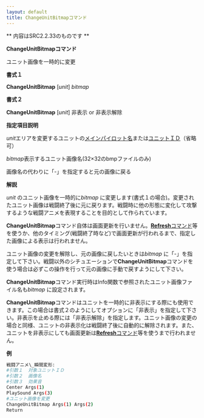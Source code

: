 ```yaml
---
layout: default
title: ChangeUnitBitmapコマンド
---
```

** 内容はSRC2.2.33のものです **

**ChangeUnitBitmapコマンド**

ユニット画像を一時的に変更

**書式１**

**ChangeUnitBitmap** [*unit*] *bitmap*

**書式２**

**ChangeUnitBitmap** [*unit*] 非表示 or 非表示解除

**指定項目説明**

*unit*エリアを変更するユニットの[メインパイロット名](メインパイロット名.md)または[ユニットＩＤ](ユニットＩＤ.md)（省略可）

*bitmap*表示するユニット画像名(32×32のbmpファイルのみ)

画像名の代わりに「-」を指定すると元の画像に戻る

**解説**

*unit* のユニット画像を一時的に*bitmap* に変更します(書式１の場合)。変更されたユニット画像は戦闘終了後に元に戻ります。戦闘時に他の形態に変化して攻撃するような戦闘アニメを表現することを目的として作られています。

**ChangeUnitBitmap**コマンド自体は画面更新を行いません。[**Refresh**コマンド](Refreshコマンド.md)等を使うか、他のタイミング(戦闘終了時など)で画面更新が行われるまで、指定した画像による表示は行われません。

ユニット画像の変更を解除し、元の画像に戻したいときは*bitmap* に「-」を指定して下さい。戦闘以外のシチュエーションで**ChangeUnitBitmap**コマンドを使う場合は必ずこの操作を行って元の画像に手動で戻すようにして下さい。

**ChangeUnitBitmap**コマンド実行時はInfo関数で参照されたユニット画像ファイル名も*bitmap* に設定されます。

**ChangeUnitBitmap**コマンドはユニットを一時的に非表示にする際にも使用できます。この場合は書式２のようにしてオプションに「非表示」を指定して下さい。非表示を止める際には「非表示解除」を指定します。ユニット画像の変更の場合と同様、ユニットの非表示化は戦闘終了後に自動的に解除されます。また、ユニットを非表示にしても画面更新は[**Refresh**コマンド](Refreshコマンド.md)等を使うまで行われません。

**例**
```sh
戦闘アニメ\_瞬間変形:
#引数１  対象ユニットＩＤ
#引数２  画像名
#引数３  効果音
Center Args(1)
PlaySound Args(3)
#ユニット画像を変更
ChangeUnitBitmap Args(1) Args(2)
Return
```

